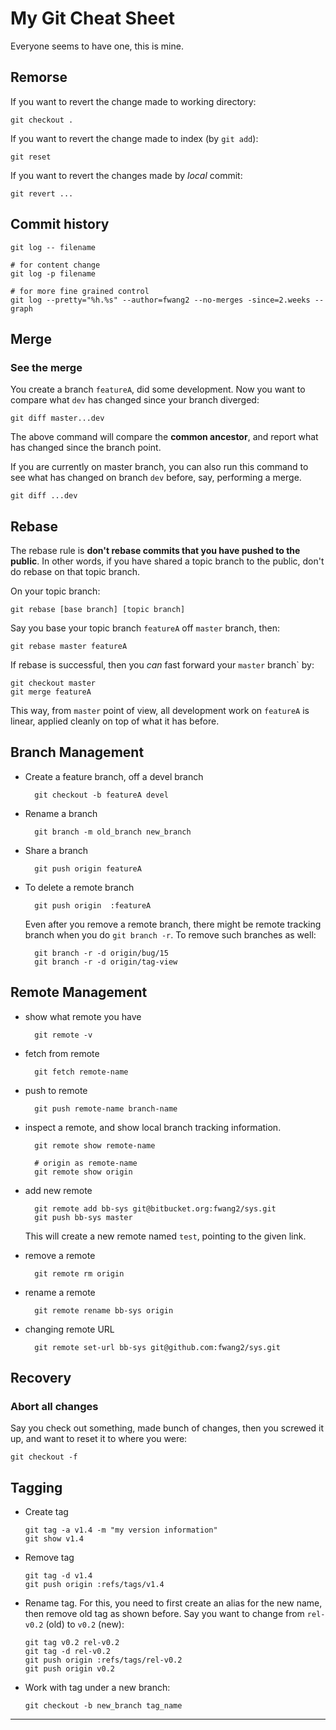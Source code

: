 # My Git Cheat Sheet

Everyone seems to have one, this is mine.


## Remorse

If you want to revert the change made to working directory:

    git checkout .

If you want to revert the change made to index (by `git add`):

    git reset

If you want to revert the changes made by _local_ commit:

    git revert ...


## Commit history

    git log -- filename

    # for content change
    git log -p filename

    # for more fine grained control
    git log --pretty="%h.%s" --author=fwang2 --no-merges -since=2.weeks --graph


## Merge 


### See the merge

You create a branch `featureA`, did some development. Now you want to compare
what `dev` has changed since your branch diverged:

    git diff master...dev

The above command will compare the **common ancestor**, and report what has
changed since the branch point.

If you are currently on master branch, you can also run this command to see
what has changed on branch `dev` before, say, performing a merge.

    git diff ...dev


## Rebase

The rebase rule is **don't rebase commits that you have pushed to the public**.
In other words, if you have shared a topic branch to the public, don't do
rebase on that topic branch.

On your topic branch:

    git rebase [base branch] [topic branch]

Say you base your topic branch `featureA` off `master` branch, then:

    git rebase master featureA

If rebase is successful, then you *can* fast forward your `master` branch` by:

    git checkout master
    git merge featureA

This way, from `master` point of view, all development work on `featureA` is
linear, applied cleanly on top of what it has before.


## Branch Management


* Create a feature branch, off a devel branch

        git checkout -b featureA devel

* Rename a branch

        git branch -m old_branch new_branch

* Share a branch

        git push origin featureA

* To delete a remote branch

        git push origin  :featureA

    Even after you remove a remote branch, there might be remote tracking
    branch when you do `git branch -r`. To remove such branches as well:

        git branch -r -d origin/bug/15
        git branch -r -d origin/tag-view

## Remote Management

* show what remote you have

        git remote -v

* fetch from remote

        git fetch remote-name

* push to remote

        git push remote-name branch-name

    
* inspect a remote, and show local branch tracking information.

        git remote show remote-name

        # origin as remote-name
        git remote show origin


* add new remote

        git remote add bb-sys git@bitbucket.org:fwang2/sys.git
        git push bb-sys master

    This will create a new remote named `test`, pointing to the given link.

* remove a remote

        git remote rm origin

* rename a remote

        git remote rename bb-sys origin

* changing remote URL

        git remote set-url bb-sys git@github.com:fwang2/sys.git



## Recovery

### Abort all changes

Say you check out something, made bunch of changes, then you screwed it up,
and want to reset it to where you were:

    git checkout -f


    


## Tagging

* Create tag

      git tag -a v1.4 -m "my version information"
      git show v1.4

* Remove tag

      git tag -d v1.4
      git push origin :refs/tags/v1.4

* Rename tag. For this, you need to first create an alias for the new name,
then remove old tag as shown before. Say you want to change from `rel-v0.2`
(old) to `v0.2` (new):

      git tag v0.2 rel-v0.2   
      git tag -d rel-v0.2
      git push origin :refs/tags/rel-v0.2 
      git push origin v0.2    

* Work with tag under a new branch:

      git checkout -b new_branch tag_name


--- 


